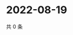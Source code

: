 # 2022-08-19

共 0 条

<!-- BEGIN WEIBO -->
<!-- 最后更新时间 Fri Aug 19 2022 09:42:01 GMT+0800 (China Standard Time) -->

<!-- END WEIBO -->
